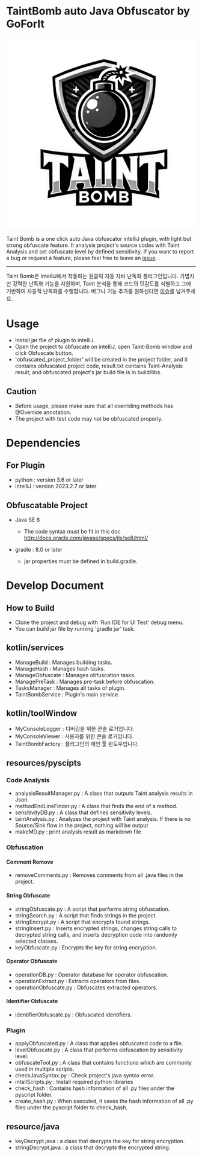 # TaintBomb auto Java Obfuscator by GoForIt
![TaintBombLogo](../.idea/icon.png)

<!-- Plugin description -->
Taint Bomb is a one click auto Java obfuscator intelliJ plugin, with light but strong obfuscate feature. It analysis project's source codes with Taint Analysis and set obfuscate level by defined sensitivity.
If you want to report a bug or request a feature, please feel free to leave an [issue](https://github.com/JoJoonBalSsa/Taint-Bomb/issues).

---
Taint Bomb은 IntelliJ에서 작동하는 원클릭 자동 자바 난독화 플러그인입니다. 가볍지만 강력한 난독화 기능을 지원하며, Taint 분석을 통해 코드의 민감도를 식별하고 그에 기반하여 차등적 난독화를 수행합니다.
버그나 기능 추가를 원하신다면 [이슈](https://github.com/JoJoonBalSsa/Taint-Bomb/issues)를 남겨주세요.
<!-- Plugin description end -->

# Usage
- Install jar file of plugin to intelliJ.
- Open the project to obfuscate on intelliJ, open Taint-Bomb window and click Obfuscate button.
- 'obfuscated_project_folder' will be created in the project folder, and it contains obfuscated project code, result.txt contains Taint-Analysis result, and obfuscated project's jar build file is in build/libs.

## Caution
- Before usage, please make sure that all overriding methods has @Override annotation.
- The project with test code may not be obfuscated properly.


# Dependencies
## For Plugin
- python : version 3.6 or later
- intelliJ : version 2023.2.7 or later

## Obfuscatable Project
- Java SE 8
  - The code syntax must be fit in this doc http://docs.oracle.com/javase/specs/jls/se8/html/
 
- gradle : 8.0 or later
    - jar properties must be defined in build.gradle.

# Develop Document
## How to Build
- Clone the project and debug with 'Run IDE for UI Test' debug menu.
- You can build jar file by running 'gradle jar' task.

## kotlin/services
- ManageBuild : Manages building tasks.
- ManageHash : Manages hash tasks.
- ManageObfuscate : Manages obfuscation tasks.
- ManagePreTask : Manages pre-task before obfuscation.
- TasksManager : Manages all tasks of plugin.
- TaintBombService : Plugin's main service.

## kotlin/toolWindow
- MyConsoleLogger : 디버깅을 위한 콘솔 로거입니다.
- MyConsoleViewer : 사용자를 위한 콘솔 로거입니다.
- TaintBombFactory : 플러그인의 메인 툴 윈도우입니다.

## resources/pyscipts
### Code Analysis
- analysisResultManager.py : A class that outputs Taint analysis results in Json.
- methodEndLineFinder.py : A class that finds the end of a method.
- sensitivityDB.py : A class that defines sensitivity levels.
- taintAnalysis.py : Analyzes the project with Taint analysis. If there is no Source/Sink flow in the project, nothing will be output
- makeMD.py : print analysis result as markdown file
### Obfuscation
#### Comment Remove
- removeComments.py : Removes comments from all .java files in the project.
#### String Obfuscate
- stringObfuscate.py : A script that performs string obfuscation.
- stringSearch.py : A script that finds strings in the project.
- stringEncrypt.py : A script that encrypts found strings.
- stringInsert.py : Inserts encrypted strings, changes string calls to decrypted string calls, and inserts decryption code into randomly selected classes.
- keyObfuscate.py : Encrypts the key for string encryption.
#### Operator Obfuscate
- operationDB.py : Operator database for operator obfuscation.
- operationExtract.py : Extracts operators from files.
- operationObfuscate.py : Obfuscates extracted operators.
#### Identifier Obfuscate
- identifierObfuscate.py : Obfuscated identifiers.
### Plugin
- applyObfuscated.py : A class that applies obfuscated code to a file.
- levelObfuscate.py : A class that performs obfuscation by sensitivity level.
- obfuscateTool.py : A class that contains functions which are commonly used in multiple scripts.
- checkJavaSyntax.py : Check project's java syntax error.
- intallScripts.py : Install required python libraries
- check_hash :  Contains hash information of all .py files under the pyscript folder.
- create_hash.py : When executed, it saves the hash information of all .py files under the pyscript folder to check_hash.

## resource/java
- keyDecrypt.java : a class that decrypts the key for string encryption.
- stringDecrypt.java : a class that decrypts the encrypted string.


